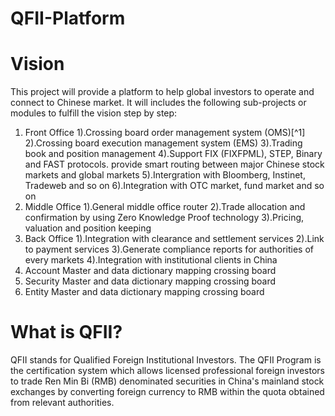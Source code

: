 # QFII-Platform

# Vision
This project will provide a platform to help global investors to operate and connect to Chinese market. It will includes the following sub-projects or modules to fulfill the vision step by step:
1. Front Office
  1).Crossing board order management system (OMS)[^1]
  2).Crossing board execution management system (EMS)
  3).Trading book and position management
  4).Support FIX (FIXFPML), STEP, Binary and FAST protocols. provide smart routing between major Chinese stock markets and global markets
  5).Intergration with Bloomberg, Instinet, Tradeweb and so on
  6).Integration with OTC market, fund market and so on
2. Middle Office
  1).General middle office router
  2).Trade allocation and confirmation by using Zero Knowledge Proof technology
  3).Pricing, valuation and position keeping
3. Back Office
  1).Integration with clearance and settlement services
  2).Link to payment services
  3).Generate compliance reports for authorities of every markets
  4).Integration with institutional clients in China
4. Account Master and data dictionary mapping crossing board
5. Security Master and data dictionary mapping crossing board
6. Entity Master and data dictionary mapping crossing board

# What is QFII?
QFII stands for Qualified Foreign Institutional Investors. The QFII Program is the certification system which allows licensed professional foreign investors to trade Ren Min Bi (RMB) denominated securities in China's mainland stock exchanges by converting foreign currency to RMB within the quota obtained from relevant authorities.
